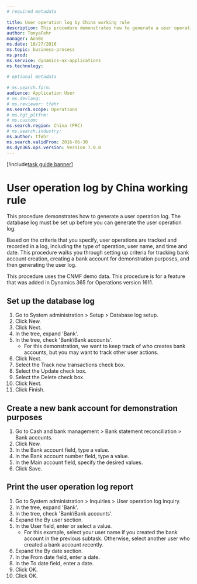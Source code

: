 ```yaml
--- 
# required metadata 
 
title: User operation log by China working rule
description: This procedure demonstrates how to generate a user operation log. 
author: TonyaFehr 
manager: AnnBe 
ms.date: 10/27/2016
ms.topic: business-process 
ms.prod:  
ms.service: dynamics-ax-applications 
ms.technology:  
 
# optional metadata 
 
# ms.search.form:   
audience: Application User 
# ms.devlang:  
# ms.reviewer: tfehr 
ms.search.scope: Operations 
# ms.tgt_pltfrm:  
# ms.custom:  
ms.search.region: China (PRC)
# ms.search.industry: 
ms.author: tfehr 
ms.search.validFrom: 2016-06-30 
ms.dyn365.ops.version: Version 7.0.0 
---
```


[!include[task guide banner](.../includes/task-guide-banner.md)]

# User operation log by China working rule

This procedure demonstrates how to generate a user operation log. The database log must be set up before you can generate the user operation log.  

Based on the criteria that you specify,  user operations are tracked and recorded in a log, including the type of operation, user name, and time and date. This procedure walks you through setting up criteria for tracking bank account creation, creating a bank account for demonstration purposes, and then generating the user log.

This procedure uses the CNMF demo data. This procedure is for a feature that was added in Dynamics 365 for Operations version 1611.


## Set up the database log
1. Go to System administration > Setup > Database log setup.
2. Click New.
3. Click Next.
4. In the tree, expand 'Bank'.
5. In the tree, check 'Bank\Bank accounts'.
    * For this demonstration, we want to keep track of who creates bank accounts, but you may want to track other user actions.  
6. Click Next.
7. Select the Track new transactions check box.
8. Select the Update check box.
9. Select the Delete check box.
10. Click Next.
11. Click Finish.

## Create a new bank account for demonstration purposes
1. Go to Cash and bank management > Bank statement reconciliation > Bank accounts.
2. Click New.
3. In the Bank account field, type a value.
4. In the Bank account number field, type a value.
5. In the Main account field, specify the desired values.
6. Click Save.

## Print the user operation log report
1. Go to System administration > Inquiries > User operation log inquiry.
2. In the tree, expand 'Bank'.
3. In the tree, check 'Bank\Bank accounts'.
4. Expand the By user section.
5. In the User field, enter or select a value.
    * For this example, select your user name if you created the bank account in the previous subtask. Otherwise, select another user who created a bank account recently.  
6. Expand the By date section.
7. In the From date field, enter a date.
8. In the To date field, enter a date.
9. Click OK.
10. Click OK.

